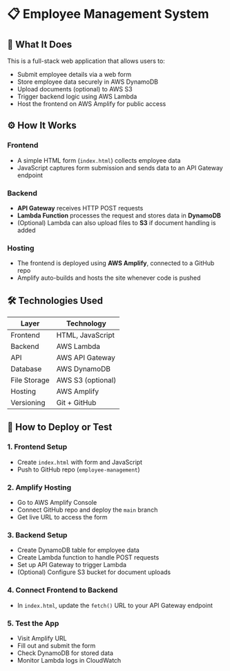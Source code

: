 # 📋 Employee Management System

## 🧩 What It Does
This is a full-stack web application that allows users to:
- Submit employee details via a web form
- Store employee data securely in AWS DynamoDB
- Upload documents (optional) to AWS S3
- Trigger backend logic using AWS Lambda
- Host the frontend on AWS Amplify for public access

## ⚙️ How It Works

### Frontend
- A simple HTML form (`index.html`) collects employee data
- JavaScript captures form submission and sends data to an API Gateway endpoint

### Backend
- **API Gateway** receives HTTP POST requests
- **Lambda Function** processes the request and stores data in **DynamoDB**
- (Optional) Lambda can also upload files to **S3** if document handling is added

### Hosting
- The frontend is deployed using **AWS Amplify**, connected to a GitHub repo
- Amplify auto-builds and hosts the site whenever code is pushed

## 🛠️ Technologies Used

| Layer       | Technology        |
|-------------|-------------------|
| Frontend    | HTML, JavaScript  |
| Backend     | AWS Lambda        |
| API         | AWS API Gateway   |
| Database    | AWS DynamoDB      |
| File Storage| AWS S3 (optional) |
| Hosting     | AWS Amplify       |
| Versioning  | Git + GitHub      |

## 🚀 How to Deploy or Test

### 1. Frontend Setup
- Create `index.html` with form and JavaScript
- Push to GitHub repo (`employee-management`)

### 2. Amplify Hosting
- Go to AWS Amplify Console
- Connect GitHub repo and deploy the `main` branch
- Get live URL to access the form

### 3. Backend Setup
- Create DynamoDB table for employee data
- Create Lambda function to handle POST requests
- Set up API Gateway to trigger Lambda
- (Optional) Configure S3 bucket for document uploads

### 4. Connect Frontend to Backend
- In `index.html`, update the `fetch()` URL to your API Gateway endpoint

### 5. Test the App
- Visit Amplify URL
- Fill out and submit the form
- Check DynamoDB for stored data
- Monitor Lambda logs in CloudWatch
